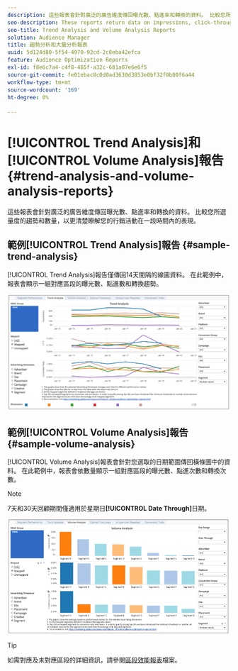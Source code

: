 ```yaml
---
description: 這些報表會針對廣泛的廣告維度傳回曝光數、點進率和轉換的資料。 比較您所選量度的趨勢和數量，以更清楚瞭解您的行銷活動在一段時間內的表現。
seo-description: These reports return data on impressions, click-through rates, and conversions for broad range of advertising dimensions. Compare trends and volume for your selected metrics to get a better picture of how your campaign performs over time.
seo-title: Trend Analysis and Volume Analysis Reports
solution: Audience Manager
title: 趨勢分析和大量分析報表
uuid: 5d124d80-5f54-4970-92cd-2c8eba42efca
feature: Audience Optimization Reports
exl-id: f8e6c7a4-c4f8-465f-a32c-681a07e6e6f5
source-git-commit: fe01ebac8c0d0ad3630d3853e0bf32f0b00f6a44
workflow-type: tm+mt
source-wordcount: '169'
ht-degree: 0%

---
```


# [!UICONTROL Trend Analysis]和[!UICONTROL Volume Analysis]報告{#trend-analysis-and-volume-analysis-reports}

這些報表會針對廣泛的廣告維度傳回曝光數、點進率和轉換的資料。 比較您所選量度的趨勢和數量，以更清楚瞭解您的行銷活動在一段時間內的表現。

## 範例[!UICONTROL Trend Analysis]報告 {#sample-trend-analysis}

[!UICONTROL Trend Analysis]報告僅傳回14天間隔的線圖資料。 在此範例中，報表會顯示一組對應區段的曝光數、點進數和轉換趨勢。

![](assets/trend-analysis.png)

## 範例[!UICONTROL Volume Analysis]報告 {#sample-volume-analysis}

[!UICONTROL Volume Analysis]報表會針對您選取的日期範圍傳回橫條圖中的資料。 在此範例中，報表會依數量顯示一組對應區段的曝光數、點進次數和轉換次數。

>[!NOTE]
>
>7天和30天回顧期間僅適用於星期日&#x200B;**[!UICONTROL Date Through]**&#x200B;日期。

![](assets/volume-analysis.png)

>[!TIP]
>
>如需對應及未對應區段的詳細資訊，請參閱[區段效能報表](../../../reporting/audience-optimization-reports/aor-advertisers/segment-performance.md)檔案。
